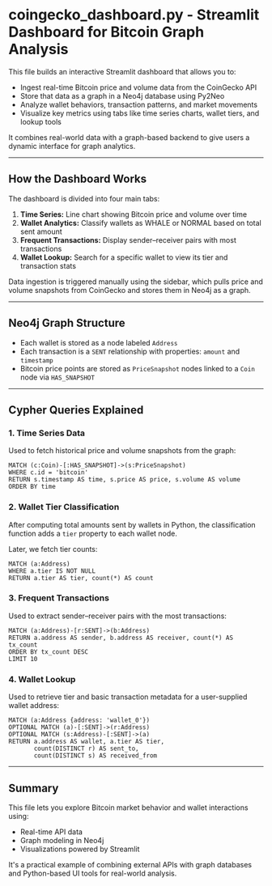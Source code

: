 # coingecko_dashboard.py - Streamlit Dashboard for Bitcoin Graph Analysis

This file builds an interactive Streamlit dashboard that allows you to:
- Ingest real-time Bitcoin price and volume data from the CoinGecko API
- Store that data as a graph in a Neo4j database using Py2Neo
- Analyze wallet behaviors, transaction patterns, and market movements
- Visualize key metrics using tabs like time series charts, wallet tiers, and lookup tools

It combines real-world data with a graph-based backend to give users a dynamic interface for graph analytics.

---

## How the Dashboard Works

The dashboard is divided into four main tabs:
1. **Time Series:** Line chart showing Bitcoin price and volume over time
2. **Wallet Analytics:** Classify wallets as WHALE or NORMAL based on total sent amount
3. **Frequent Transactions:** Display sender–receiver pairs with most transactions
4. **Wallet Lookup:** Search for a specific wallet to view its tier and transaction stats

Data ingestion is triggered manually using the sidebar, which pulls price and volume snapshots from CoinGecko and stores them in Neo4j as a graph.

---

## Neo4j Graph Structure

- Each wallet is stored as a node labeled `Address`
- Each transaction is a `SENT` relationship with properties: `amount` and `timestamp`
- Bitcoin price points are stored as `PriceSnapshot` nodes linked to a `Coin` node via `HAS_SNAPSHOT`

---

## Cypher Queries Explained

### 1. Time Series Data
Used to fetch historical price and volume snapshots from the graph:
```cypher
MATCH (c:Coin)-[:HAS_SNAPSHOT]->(s:PriceSnapshot)
WHERE c.id = 'bitcoin'
RETURN s.timestamp AS time, s.price AS price, s.volume AS volume
ORDER BY time
```

### 2. Wallet Tier Classification
After computing total amounts sent by wallets in Python, the classification function adds a `tier` property to each wallet node.

Later, we fetch tier counts:
```cypher
MATCH (a:Address)
WHERE a.tier IS NOT NULL
RETURN a.tier AS tier, count(*) AS count
```

### 3. Frequent Transactions
Used to extract sender–receiver pairs with the most transactions:
```cypher
MATCH (a:Address)-[r:SENT]->(b:Address)
RETURN a.address AS sender, b.address AS receiver, count(*) AS tx_count
ORDER BY tx_count DESC
LIMIT 10
```

### 4. Wallet Lookup
Used to retrieve tier and basic transaction metadata for a user-supplied wallet address:
```cypher
MATCH (a:Address {address: 'wallet_0'})
OPTIONAL MATCH (a)-[:SENT]->(r:Address)
OPTIONAL MATCH (s:Address)-[:SENT]->(a)
RETURN a.address AS wallet, a.tier AS tier,
       count(DISTINCT r) AS sent_to,
       count(DISTINCT s) AS received_from
```

---

## Summary

This file lets you explore Bitcoin market behavior and wallet interactions using:
- Real-time API data
- Graph modeling in Neo4j
- Visualizations powered by Streamlit

It's a practical example of combining external APIs with graph databases and Python-based UI tools for real-world analysis.
